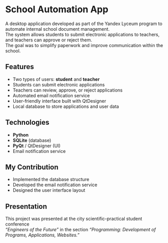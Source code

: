 # School Automation App

A desktop application developed as part of the Yandex Lyceum program to automate internal school document management.  
The system allows students to submit electronic applications to teachers, and teachers can approve or reject them.  
The goal was to simplify paperwork and improve communication within the school.

## Features
- Two types of users: **student** and **teacher**
- Students can submit electronic applications
- Teachers can review, approve, or reject applications
- Automated email notification service
- User-friendly interface built with QtDesigner
- Local database to store applications and user data

## Technologies
- **Python**
- **SQLite** (database)
- **PyQt** / QtDesigner (UI)
- Email notification service

## My Contribution
- Implemented the database structure  
- Developed the email notification service  
- Designed the user interface layout  

## Presentation
This project was presented at the city scientific-practical student conference  
*“Engineers of the Future”* in the section *“Programming: Development of Programs, Applications, Websites.”*
